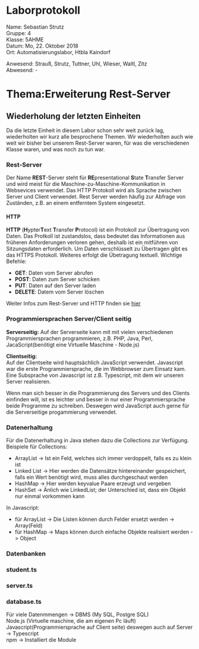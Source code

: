 # Laborprotokoll  
Name: Sebastian Strutz  
Gruppe: 4  
Klasse: 5AHME  
Datum: Mo, 22. Oktober 2018  
Ort: Automatisierungslabor, Htbla Kaindorf  

Anwesend: Strauß, Strutz, Tuttner, Uhl, Wieser, Waltl, Zitz  
Abwesend: -

# Thema:Erweiterung Rest-Server  

## Wiederholung der letzten Einheiten  
Da die letzte Einheit in diesem Labor schon sehr weit zurück lag, wiederholten wir kurz alle besprochene Themen. Wir wiederholten auch wie weit wir bisher bei unserem Rest-Server waren, für was die verschiedenen Klasse waren, und was noch zu tun war.  

### Rest-Server  
Der Name **REST**-Server steht für **RE**presentational **S**tate **T**ransfer Server und wird meist für die Maschine-zu-Maschine-Kommunikation in Websevices verwendet. Das HTTP Protokoll wird als Sprache zwischen Server und Client verwendet. Rest Server werden häufig zur Abfrage von Zuständen, z.B. an einem entferntem System eingesetzt.  
  
#### HTTP 
**HTTP** (**H**ypter**T**ext **T**ransfer **P**rotocol) ist ein Protokoll zur Übertragung von Daten. Das Protkoll ist zustandslos, dass bedeutet das Informationen aus früheren Anforderungen verloren gehen, deshalb ist ein mitführen von Sitzungsdaten erforderlich. Um Daten verschlüsselt zu Übertragen gibt es das HTTPS Protokoll. Weiteres erfolgt die Übetragung textuell. 
Wichtige Befehle:  
* **GET**:     Daten vom Server abrufen    
* **POST**:    Daten zum Server schicken   
* **PUT**:     Daten auf den Server laden  
* **DELETE**:  Datem vom Server löschen   

Weiter Infos zum Rest-Server und HTTP finden sie [hier](https://github.com/HTLMechatronics/m14-la1-sx/blob/strsem13/strsem13/protokoll_g4_strsem13_2018-10-15.md)  

### Programmiersprachen Server/Client seitig  
**Serverseitig:**
Auf der Serverseite kann mit mit vielen verschiedenen Programmiersprachen programmieren, z.B. PHP, Java, Perl, JacaScript(benötigt eine Virtuelle Maschine - Node.js)  

**Clientseitig:**  
Auf der Clientseite wird hauptsächlich JavaScript verwendet. Javascript war die erste Programmiersprache, die im Webbrowser zum Einsatz kam. Eine Subsprache von Javascript ist z.B. Typescript, mit dem wir unseren Server realisieren.  

Wenn man sich besser in die Programmierung des Servers und des Clients einfinden will, ist es leichter und besser in nur einer Programmiersprache beide Programme zu schreiben. Deswegen wird JavaScript auch gerne für die Serverseitige progammierung verwendet.  
  
### Datenerhaltung   
Für die Datenerhaltung in Java stehen dazu die Collections zur Verfügung. Beispiele für Collections:  
* ArrayList     -> Ist ein Feld, welches sich immer verdoppelt, falls es  zu klein ist
* Linked List   -> Hier werden die Datensätze hintereinander gespeichert, falls ein Wert benötigt wird, muss alles durchgeschaut      werden
* HashMap       -> Hier werden keyvalue Paare erzeugt und vergeben
* HashSet       -> Änlich wie LinkedList; der Unterschied ist, dass ein Objekt nur einmal vorkommen kann  

In Javascript:  
* für ArrayList -> Die Listen können durch Felder ersetzt werden        -> Array(Feld)
* für HashMap   -> Maps können durch einfache Objekte realisiert werden -> Object
### Datenbanken  
### student.ts  
### server.ts  
### database.ts  


Für viele Datenmmengen -> DBMS (My SQL, Postgre SQL)  
Node.js  (Virtuelle maschine, die am eigenen Pc läuft)  
Javascript(Programmiersprache auf Client seite)
deswegen auch auf Server -> Typescript  
npm -> Installiert die Module  
